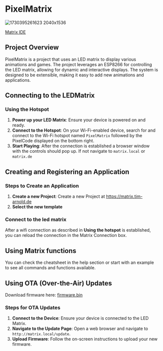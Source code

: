 # PixelMatrix

![1730395261623 2040x1536](https://github.com/user-attachments/assets/baf4c97d-f4ce-478e-8573-d94cbe39a0a4)

 [Matrix IDE](https://matrix.tim-arnold.de)


## Project Overview
PixelMatrix is a project that uses an LED matrix to display various animations and games. The project leverages an ESP8266 for controlling the LED matrix, allowing for dynamic and interactive displays. The system is designed to be extensible, making it easy to add new animations and applications.

## Connecting to the LEDMatrix

### Using the Hotspot
1. **Power up your LED Matrix**: Ensure your device is powered on and ready.
2. **Connect to the Hotspot**: On your Wi-Fi-enabled device, search for and connect to the Wi-Fi hotspot named `PixelMatrix` followed by the PixelCode displayed on the bottom right.
3. **Start Playing**: After the connection is established a browser window with the controls should pop up. If not navigate to `matrix.local` or `matrix.de`

## Creating and Registering an Application

### Steps to Create an Application
1. **Create a new Project**: Create a new Project at https://matrix.tim-arnold.de
2. **Select the new template**


### Connect to the led matrix
After a wifi connection as described in **Using the hotspot** is established, you can reload the connection in the Matrix Connection box.

## Using Matrix functions
You can check the cheatsheet in the help section or start with an example to see all commands and functions available.

## Using OTA (Over-the-Air) Updates

Download firmware here: [firmware.bin](https://github.com/WRI-Obernburg/PixelMatrix/releases)

### Steps for OTA Updates
1. **Connect to the Device**: Ensure your device is connected to the LED Matrix.
2. **Navigate to the Update Page**: Open a web browser and navigate to `http://matrix.local/update`.
3. **Upload Firmware**: Follow the on-screen instructions to upload your new firmware.

